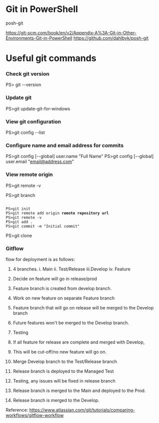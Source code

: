 # Git in PowerShell
posh-git

https://git-scm.com/book/en/v2/Appendix-A%3A-Git-in-Other-Environments-Git-in-PowerShell
https://github.com/dahlbyk/posh-git

# Useful git commands

### Check git version
PS> git --version

### Update git
PS>git update-git-for-windows

### View git configuration
PS>git config --list

### Configure name and email address for commits
PS>git config [--global] user.name "Full Name"
PS>git config [--global] user.email "email@address.com"


### View remote origin
PS>git remote -v


PS>git branch


<pre><code>
PS>git init
PS>git remote add origin <b>remote repository url</b> 
PS>git remote -v
PS>git add .
PS>git commit -m "Initial commit"
</code></pre>


PS>git clone 


### Gitflow
flow for deployment is as follows:
1.	4 branches.
    i.	Main
    ii.	Test/Release
    iii.Develop
    iv.	Feature
 
1.	Decide on feature will go in release/prod
2.	Feature branch is created from develop branch.
3.	Work on new feature on separate Feature branch
4.	Feature branch that will go on release will be merged to the Develop branch
5.	Future features won't be merged to the Develop branch.
6.	Testing
7.	If all feature for release are complete and merged with Develop, 
8.	This will be cut-off/no new feature will go on.
9.	Merge Develop branch to the Test/Release branch
10.	Release branch is deployed to the Managed Test
11.	Testing, any issues will be fixed in release branch
12.	Release branch is merged to the Main and deployed to the Prod.
13.	Release branch is merged to the Develop.

Reference:
https://www.atlassian.com/git/tutorials/comparing-workflows/gitflow-workflow